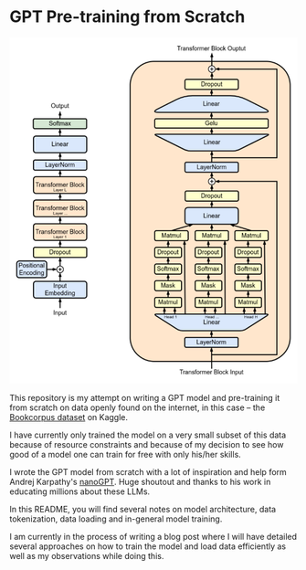 # GPT Pre-training from Scratch

![](gpt_arch.png)

This repository is my attempt on writing a GPT model and pre-training it from scratch on data openly found on the internet, in this case – the [Bookcorpus dataset](https://www.kaggle.com/datasets/krishbaisoya/english-bookcorpus) on Kaggle.

I have currently only trained the model on a very small subset of this data because of resource constraints and because of my decision to see how good of a model one can train for free with only his/her skills.

I wrote the GPT model from scratch with a lot of inspiration and help form Andrej Karpathy's [nanoGPT](https://github.com/karpathy/nanoGPT). Huge shoutout and thanks to his work in educating millions about these LLMs.

In this README, you will find several notes on model architecture, data tokenization, data loading and in-general model training.

I am currently in the process of writing a blog post where I will have detailed several approaches on how to train the model and load data efficiently as well as my observations while doing this.

